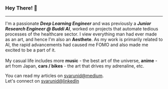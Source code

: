 ### Hey There! 👋

____________

I'm a passionate ***Deep Learning Engineer*** and was previously a ***Junior Research 
Engineer @ Buddi AI***, worked on projects that automate tedious processes of the 
healthcare sector. I view everything man had ever made as an art, and hence I'm also 
an **Aesthete**. As my work is primarily related to AI, the rapid advancements had caused 
me FOMO and also made me excited to be a part  of it. 
<br><br>
My casual life includes more **music** - the best art of the universe, **anime** - art 
from Japan, **cars / bikes** - the art that drives my adrenaline, etc. <br>

You can read my articles on [svarunid@medium](https://svarunid.medium.com/). <br>
Let's connect on [svarunid@linkedIn](https://www.linkedin.com/in/svarunid/)
